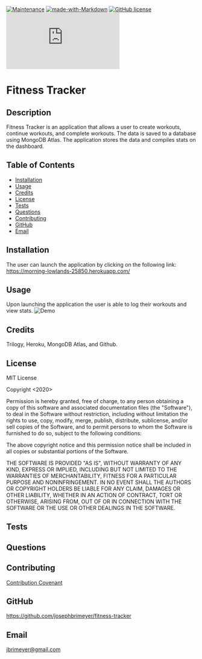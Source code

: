 [![Maintenance](https://img.shields.io/badge/Maintained%3F-yes-green.svg)](https://GitHub.com/Naereen/StrapDown.js/graphs/commit-activity)
[![made-with-Markdown](https://img.shields.io/badge/Made%20with-Markdown-1f425f.svg)](http://commonmark.org)
[![GitHub license](https://img.shields.io/github/license/Naereen/StrapDown.js.svg)](https://github.com/Naereen/StrapDown.js/blob/master/LICENSE)
[![Only 32 Kb](https://badge-size.herokuapp.com/Naereen/StrapDown.js/master/strapdown.min.js)](https://github.com/Naereen/StrapDown.js/blob/master/strapdown.min.js)

# Fitness Tracker

## Description

Fitness Tracker is an application that allows a user to create workouts, continue workouts, and complete workouts.  The data is saved to a database using MongoDB Atlas.  The application stores the data and compiles stats on the dashboard.  

## Table of Contents

- [Installation](#installation)
- [Usage](#usage)
- [Credits](#credits)
- [License](#license)
- [Tests](#tests)
- [Questions](#questions)
- [Contributing](#contributing)
- [GitHub](#github)
- [Email](#email)

## Installation

The user can launch the application by clicking on the following link: https://morning-lowlands-25850.herokuapp.com/

## Usage

Upon launching the application the user is able to log their workouts and view stats.
![Demo](./fitness-tracker.gif)

## Credits

Trilogy, Heroku, MongoDB Atlas, and Github.

## License

MIT License

Copyright <2020>

Permission is hereby granted, free of charge, to any person obtaining a copy of this software and associated documentation files (the "Software"), to deal in the Software without restriction, including without limitation the rights to use, copy, modify, merge, publish, distribute, sublicense, and/or sell copies of the Software, and to permit persons to whom the Software is furnished to do so, subject to the following conditions:

The above copyright notice and this permission notice shall be included in all copies or substantial portions of the Software.

THE SOFTWARE IS PROVIDED "AS IS", WITHOUT WARRANTY OF ANY KIND, EXPRESS OR IMPLIED, INCLUDING BUT NOT LIMITED TO THE WARRANTIES OF MERCHANTABILITY, FITNESS FOR A PARTICULAR PURPOSE AND NONINFRINGEMENT. IN NO EVENT SHALL THE AUTHORS OR COPYRIGHT HOLDERS BE LIABLE FOR ANY CLAIM, DAMAGES OR OTHER LIABILITY, WHETHER IN AN ACTION OF CONTRACT, TORT OR OTHERWISE, ARISING FROM, OUT OF OR IN CONNECTION WITH THE SOFTWARE OR THE USE OR OTHER DEALINGS IN THE SOFTWARE.

## Tests

## Questions

## Contributing

[Contribution Covenant](https://www.contributor-covenant.org/)

## GitHub

https://github.com/josephbrimeyer/fitness-tracker

## Email

jbrimeyer@gmail.com
